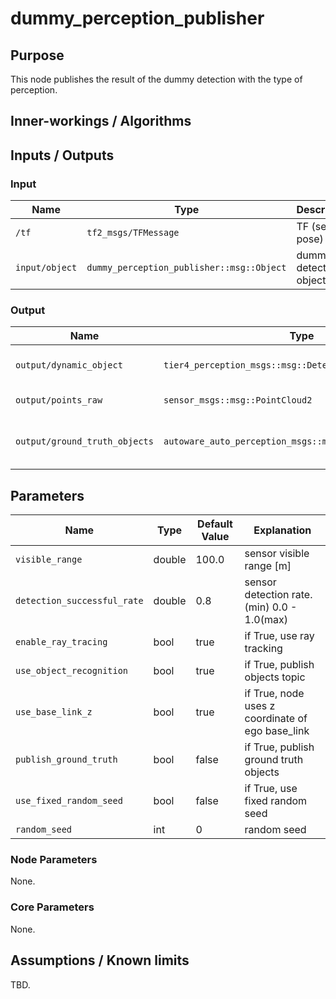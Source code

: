 # dummy_perception_publisher

## Purpose

This node publishes the result of the dummy detection with the type of perception.

## Inner-workings / Algorithms

## Inputs / Outputs

### Input

| Name           | Type                                      | Description             |
| -------------- | ----------------------------------------- | ----------------------- |
| `/tf`          | `tf2_msgs/TFMessage`                      | TF (self-pose)          |
| `input/object` | `dummy_perception_publisher::msg::Object` | dummy detection objects |

### Output

| Name                          | Type                                                     | Description                     |
| ----------------------------- | -------------------------------------------------------- | ------------------------------- |
| `output/dynamic_object`       | `tier4_perception_msgs::msg::DetectedObjectsWithFeature` | dummy detection objects         |
| `output/points_raw`           | `sensor_msgs::msg::PointCloud2`                          | point cloud of objects          |
| `output/ground_truth_objects` | `autoware_auto_perception_msgs::msg::TrackedObjects`     | ground truth objects (optional) |

## Parameters

| Name                        | Type   | Default Value | Explanation                                      |
| --------------------------- | ------ | ------------- | ------------------------------------------------ |
| `visible_range`             | double | 100.0         | sensor visible range [m]                         |
| `detection_successful_rate` | double | 0.8           | sensor detection rate. (min) 0.0 - 1.0(max)      |
| `enable_ray_tracing`        | bool   | true          | if True, use ray tracking                        |
| `use_object_recognition`    | bool   | true          | if True, publish objects topic                   |
| `use_base_link_z`           | bool   | true          | if True, node uses z coordinate of ego base_link |
| `publish_ground_truth`      | bool   | false         | if True, publish ground truth objects            |
| `use_fixed_random_seed`     | bool   | false         | if True, use fixed random seed                   |
| `random_seed`               | int    | 0             | random seed                                      |

### Node Parameters

None.

### Core Parameters

None.

## Assumptions / Known limits

TBD.
